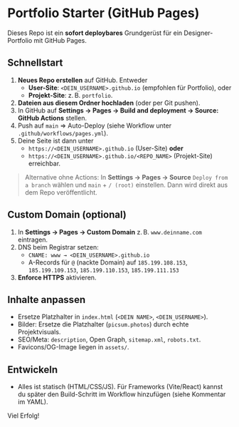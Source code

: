 # Portfolio Starter (GitHub Pages)

Dieses Repo ist ein **sofort deploybares** Grundgerüst für ein Designer-Portfolio mit GitHub Pages.

## Schnellstart

1. **Neues Repo erstellen** auf GitHub. Entweder
   - **User-Site**: `<DEIN_USERNAME>.github.io` (empfohlen für Portfolio), oder
   - **Projekt-Site**: z. B. `portfolio`.
2. **Dateien aus diesem Ordner hochladen** (oder per Git pushen).
3. In GitHub auf **Settings → Pages → Build and deployment → Source: GitHub Actions** stellen.
4. Push auf `main` ⇒ Auto-Deploy (siehe Workflow unter `.github/workflows/pages.yml`).
5. Deine Seite ist dann unter
   - `https://<DEIN_USERNAME>.github.io` (User-Site) **oder**
   - `https://<DEIN_USERNAME>.github.io/<REPO_NAME>` (Projekt-Site)
   erreichbar.

> Alternative ohne Actions: In **Settings → Pages → Source** `Deploy from a branch` wählen und `main` + `/ (root)` einstellen. Dann wird direkt aus dem Repo veröffentlicht.

## Custom Domain (optional)

1. In **Settings → Pages → Custom Domain** z. B. `www.deinname.com` eintragen.
2. DNS beim Registrar setzen:
   - `CNAME: www → <DEIN_USERNAME>.github.io`
   - A-Records für `@` (nackte Domain) auf `185.199.108.153`, `185.199.109.153`, `185.199.110.153`, `185.199.111.153`
3. **Enforce HTTPS** aktivieren.

## Inhalte anpassen

- Ersetze Platzhalter in `index.html` (`<DEIN NAME>`, `<DEIN_USERNAME>`).
- Bilder: Ersetze die Platzhalter (`picsum.photos`) durch echte Projektvisuals.
- SEO/Meta: `description`, Open Graph, `sitemap.xml`, `robots.txt`.
- Favicons/OG-Image liegen in `assets/`.

## Entwickeln

- Alles ist statisch (HTML/CSS/JS). Für Frameworks (Vite/React) kannst du später den Build-Schritt im Workflow hinzufügen (siehe Kommentar im YAML).

Viel Erfolg!
